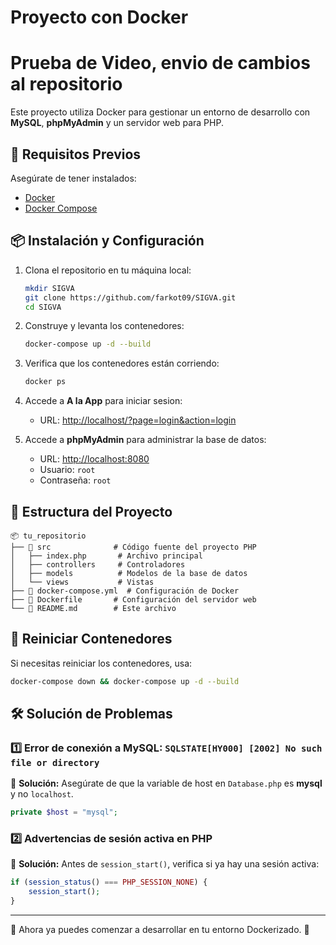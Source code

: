 # Proyecto con Docker
# Prueba de Video, envio de cambios al repositorio

Este proyecto utiliza Docker para gestionar un entorno de desarrollo con **MySQL**, **phpMyAdmin** y un servidor web para PHP.

## 🚀 Requisitos Previos
Asegúrate de tener instalados:
- [Docker](https://www.docker.com/get-started)
- [Docker Compose](https://docs.docker.com/compose/install/)

## 📦 Instalación y Configuración
1. Clona el repositorio en tu máquina local:
   ```bash
   mkdir SIGVA
   git clone https://github.com/farkot09/SIGVA.git
   cd SIGVA
   ```

2. Construye y levanta los contenedores:
   ```bash
   docker-compose up -d --build
   ```

3. Verifica que los contenedores están corriendo:
   ```bash
   docker ps
   ```

4. Accede a **A la App** para iniciar sesion:
   - URL: [http://localhost/?page=login&action=login](http://localhost/?page=login&action=login)


5. Accede a **phpMyAdmin** para administrar la base de datos:
   - URL: [http://localhost:8080](http://localhost:8080)
   - Usuario: `root`
   - Contraseña: `root`

## 📂 Estructura del Proyecto
```
📦 tu_repositorio
├── 📂 src              # Código fuente del proyecto PHP
│   ├── index.php       # Archivo principal
│   ├── controllers     # Controladores
│   ├── models          # Modelos de la base de datos
│   └── views           # Vistas
├── 📄 docker-compose.yml  # Configuración de Docker
├── 📄 Dockerfile       # Configuración del servidor web
└── 📄 README.md        # Este archivo
```

## 🔄 Reiniciar Contenedores
Si necesitas reiniciar los contenedores, usa:
```bash
docker-compose down && docker-compose up -d --build
```

## 🛠 Solución de Problemas
### 1️⃣ Error de conexión a MySQL: `SQLSTATE[HY000] [2002] No such file or directory`
🔹 **Solución:** Asegúrate de que la variable de host en `Database.php` es **mysql** y no `localhost`.
```php
private $host = "mysql";
```
### 2️⃣ Advertencias de sesión activa en PHP
🔹 **Solución:** Antes de `session_start()`, verifica si ya hay una sesión activa:
```php
if (session_status() === PHP_SESSION_NONE) {
    session_start();
}
```

---

📌 Ahora ya puedes comenzar a desarrollar en tu entorno Dockerizado. 🚀

